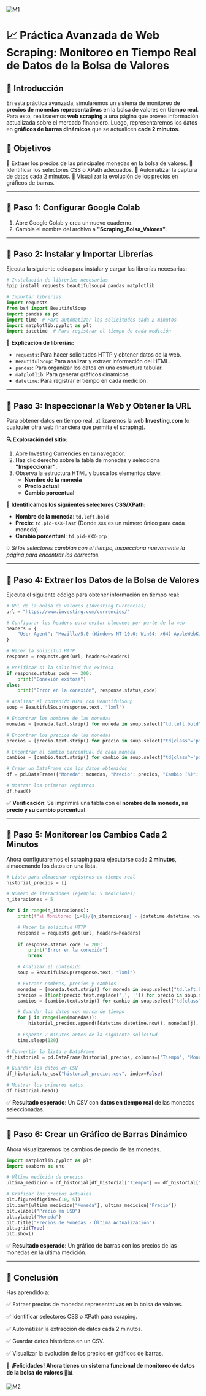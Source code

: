 ![M1](https://github.com/Grandote58/CloudSafeGuard/blob/main/Recursos/Recurso%201%402Menbrete1.png)

# 📈 **Práctica Avanzada de Web Scraping: Monitoreo en Tiempo Real de Datos de la Bolsa de Valores**

## **📌 Introducción**

En esta práctica avanzada, simularemos un sistema de monitoreo de **precios de monedas representativas** en la bolsa de valores en **tiempo real**. Para esto, realizaremos **web scraping** a una página que provea información actualizada sobre el mercado financiero. Luego, representaremos los datos en **gráficos de barras dinámicos** que se actualicen **cada 2 minutos**.

## **📌 Objetivos**

🔹 Extraer los precios de las principales monedas en la bolsa de valores.
🔹 Identificar los selectores CSS o XPath adecuados.
🔹 Automatizar la captura de datos cada 2 minutos.
🔹 Visualizar la evolución de los precios en gráficos de barras.

------

## **📌 Paso 1: Configurar Google Colab**

1. Abre Google Colab y crea un nuevo cuaderno.
2. Cambia el nombre del archivo a **"Scraping_Bolsa_Valores"**.

------

## **📌 Paso 2: Instalar y Importar Librerías**

Ejecuta la siguiente celda para instalar y cargar las librerías necesarias:

```python
# Instalación de librerías necesarias
!pip install requests beautifulsoup4 pandas matplotlib

# Importar librerías
import requests
from bs4 import BeautifulSoup
import pandas as pd
import time  # Para automatizar las solicitudes cada 2 minutos
import matplotlib.pyplot as plt
import datetime  # Para registrar el tiempo de cada medición
```

🔹 **Explicación de librerías:**

- `requests`: Para hacer solicitudes HTTP y obtener datos de la web.
- `BeautifulSoup`: Para analizar y extraer información del HTML.
- `pandas`: Para organizar los datos en una estructura tabular.
- `matplotlib`: Para generar gráficos dinámicos.
- `datetime`: Para registrar el tiempo en cada medición.

------

## **📌 Paso 3: Inspeccionar la Web y Obtener la URL**

Para obtener datos en tiempo real, utilizaremos la web **Investing.com** (o cualquier otra web financiera que permita el scraping).

**🔍 Exploración del sitio:**

1. Abre Investing Currencies en tu navegador.
2. Haz clic derecho sobre la tabla de monedas y selecciona **"Inspeccionar"**.
3. Observa la estructura HTML y busca los elementos clave:
   - **Nombre de la moneda**
   - **Precio actual**
   - **Cambio porcentual**

🔹 **Identificamos los siguientes selectores CSS/XPath:**

- **Nombre de la moneda**: `td.left.bold`
- **Precio**: `td.pid-XXX-last` (Donde `XXX` es un número único para cada moneda)
- **Cambio porcentual**: `td.pid-XXX-pcp`

💡 *Si los selectores cambian con el tiempo, inspecciona nuevamente la página para encontrar los correctos.*

------

## **📌 Paso 4: Extraer los Datos de la Bolsa de Valores**

Ejecuta el siguiente código para obtener información en tiempo real:

```python
# URL de la bolsa de valores (Investing Currencies)
url = "https://www.investing.com/currencies/"

# Configurar los headers para evitar bloqueos por parte de la web
headers = {
    "User-Agent": "Mozilla/5.0 (Windows NT 10.0; Win64; x64) AppleWebKit/537.36 (KHTML, like Gecko) Chrome/91.0.4472.124 Safari/537.36"
}

# Hacer la solicitud HTTP
response = requests.get(url, headers=headers)

# Verificar si la solicitud fue exitosa
if response.status_code == 200:
    print("Conexión exitosa")
else:
    print("Error en la conexión", response.status_code)

# Analizar el contenido HTML con BeautifulSoup
soup = BeautifulSoup(response.text, "lxml")

# Encontrar los nombres de las monedas
monedas = [moneda.text.strip() for moneda in soup.select("td.left.bold")[:10]]

# Encontrar los precios de las monedas
precios = [precio.text.strip() for precio in soup.select("td[class^='pid-'][class$='-last']")[:10]]

# Encontrar el cambio porcentual de cada moneda
cambios = [cambio.text.strip() for cambio in soup.select("td[class^='pid-'][class$='-pcp']")[:10]]

# Crear un DataFrame con los datos obtenidos
df = pd.DataFrame({"Moneda": monedas, "Precio": precios, "Cambio (%)": cambios})

# Mostrar los primeros registros
df.head()
```

✅ **Verificación**: Se imprimirá una tabla con el **nombre de la moneda, su precio y su cambio porcentual**.

------

## **📌 Paso 5: Monitorear los Cambios Cada 2 Minutos**

Ahora configuraremos el scraping para ejecutarse cada **2 minutos**, almacenando los datos en una lista.

```python
# Lista para almacenar registros en tiempo real
historial_precios = []

# Número de iteraciones (ejemplo: 5 mediciones)
n_iteraciones = 5

for i in range(n_iteraciones):
    print(f"📊 Monitoreo {i+1}/{n_iteraciones} - {datetime.datetime.now().strftime('%H:%M:%S')}")

    # Hacer la solicitud HTTP
    response = requests.get(url, headers=headers)
    
    if response.status_code != 200:
        print("Error en la conexión")
        break

    # Analizar el contenido
    soup = BeautifulSoup(response.text, "lxml")

    # Extraer nombres, precios y cambios
    monedas = [moneda.text.strip() for moneda in soup.select("td.left.bold")[:10]]
    precios = [float(precio.text.replace(',', '')) for precio in soup.select("td[class^='pid-'][class$='-last']")[:10]]
    cambios = [cambio.text.strip() for cambio in soup.select("td[class^='pid-'][class$='-pcp']")[:10]]

    # Guardar los datos con marca de tiempo
    for j in range(len(monedas)):
        historial_precios.append([datetime.datetime.now(), monedas[j], precios[j], cambios[j]])
    
    # Esperar 2 minutos antes de la siguiente solicitud
    time.sleep(120)

# Convertir la lista a DataFrame
df_historial = pd.DataFrame(historial_precios, columns=["Tiempo", "Moneda", "Precio", "Cambio (%)"])

# Guardar los datos en CSV
df_historial.to_csv("historial_precios.csv", index=False)

# Mostrar los primeros datos
df_historial.head()
```

✅ **Resultado esperado**: Un CSV con **datos en tiempo real** de las monedas seleccionadas.

------

## **📌 Paso 6: Crear un Gráfico de Barras Dinámico**

Ahora visualizaremos los cambios de precio de las monedas.

```python
import matplotlib.pyplot as plt
import seaborn as sns

# Última medición de precios
ultima_medicion = df_historial[df_historial["Tiempo"] == df_historial["Tiempo"].max()]

# Graficar los precios actuales
plt.figure(figsize=(10, 5))
plt.barh(ultima_medicion["Moneda"], ultima_medicion["Precio"])
plt.xlabel("Precio en USD")
plt.ylabel("Moneda")
plt.title("Precios de Monedas - Última Actualización")
plt.grid(True)
plt.show()
```

✅ **Resultado esperado**: Un gráfico de barras con los precios de las monedas en la última medición.

------

## **📌 Conclusión**

Has aprendido a:

✅ Extraer precios de monedas representativas en la bolsa de valores.

✅ Identificar selectores CSS o XPath para scraping.

✅ Automatizar la extracción de datos cada 2 minutos.

✅ Guardar datos históricos en un CSV.

✅ Visualizar la evolución de los precios en gráficos de barras.



📢 **¡Felicidades! Ahora tienes un sistema funcional de monitoreo de datos de la bolsa de valores 🚀📊**



![M2](https://github.com/Grandote58/CloudSafeGuard/blob/main/Recursos/Recurso%203%402Menbrete2.png)